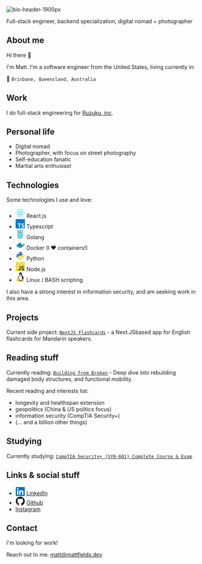 ![bio-header-1900px](https://github.com/fieldse/fieldse/assets/394065/6f4f5346-c60e-432c-bbe6-956560c375b6)

Full-stack engineer, backend specialization, digital nomad + photographer

## About me

Hi there 👋

I'm Matt. I'm a software engineer from the United States, living currently in:

📍 `Brisbane, Queensland, Australia`

## Work

I do full-stack engineering for [Ruzuku, inc](https://www.ruzuku.com/).

## Personal life

- Digital nomad
- Photographer, with focus on street photography
- Self-education fanatic
- Martial arts enthusiast

## Technologies

Some technologies I use and love:

- <img src="https://raw.githubusercontent.com/devicons/devicon/master/icons/react/react-original.svg" height=25 /> React.js
- <img src="https://raw.githubusercontent.com/devicons/devicon/master/icons/typescript/typescript-original.svg" height=25 /> Typescript
- <img src="https://raw.githubusercontent.com/devicons/devicon/master/icons/go/go-original.svg" height=25 /> Golang
- <img src="https://raw.githubusercontent.com/devicons/devicon/master/icons/docker/docker-original.svg" height=25 /> Docker (I ❤️ containers!)
- <img src="https://raw.githubusercontent.com/devicons/devicon/master/icons/python/python-original.svg" height=25 /> Python
- <img src="https://raw.githubusercontent.com/devicons/devicon/master/icons/javascript/javascript-original.svg" height=25 /> Node.js
- <img src="https://raw.githubusercontent.com/devicons/devicon/master/icons/linux/linux-original.svg" height=25 /> Linux / BASH scripting

I also have a strong interest in information security, and am seeking work in this area.

## Projects

Current side project: [`NextJS Flashcards`](https://github.com/fieldse/nextjs-flashcards) - a Next.JSbased app for English flashcards for Mandarin speakers.

## Reading stuff

Currently reading:
[`Building from Broken`](https://saltwrap.com/pages/built-from-broken/) - Deep dive into rebuilding damaged body structures, and functional mobility.

Recent reading and interests list:

- longevity and healthspan extension
- geopolitics (China & US politics focus)
- information security (CompTIA Security+)
- (... and a billion other things)

## Studying

Currently studying: [`CompTIA Security+ (SY0-601) Complete Course & Exam`](https://www.udemy.com/course/securityplus/)

## Links & social stuff

- <img src="https://raw.githubusercontent.com/devicons/devicon/master/icons/linkedin/linkedin-original.svg" alt="linkedin icon" height=25 valign="bottom" /> [LinkedIn](https://www.linkedin.com/in/matt-fields-ab4084290/)
- <img src="https://raw.githubusercontent.com/devicons/devicon/master/icons/github/github-original.svg" alt="github icon" height=25 valign="bottom" /> [Github](https://github.com/fieldse/)
- [Instagram](https://www.instagram.com/mattfields.photo/)

## Contact

I'm looking for work!

Reach out to me: [matt@mattfields.dev](mailto:matt@mattfields.dev)
